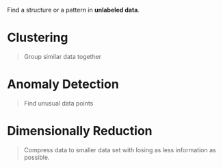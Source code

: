 Find a structure or a pattern in **unlabeled data**.
# Clustering
>Group similar data together
# Anomaly Detection
>Find unusual data points
# Dimensionally Reduction
>Compress data to smaller data set with losing as less information as possible.